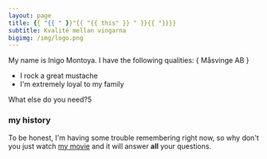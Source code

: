 ```yaml
---
layout: page
title: {{ "{{ " }}"{{ "{{ this" }} " }}{{ "}}}}
subtitle: Kvalité mellan vingarna
bigimg: /img/logo.png
---
```

My name is Inigo Montoya. I have the following qualities:
&#123; Måsvinge AB &#125;
- I rock a great mustache
- I'm extremely loyal to my family

What else do you need?5

### my history

To be honest, I'm having some trouble remembering right now, so why don't you just watch [my movie](http://en.wikipedia.org/wiki/The_Princess_Bride_%28film%29) and it will answer **all** your questions.
